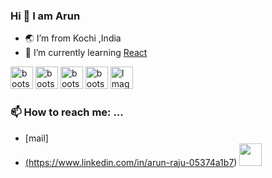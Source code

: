
### Hi 👋 I am Arun

- 🌏 I’m from Kochi ,India
- 🌱 I’m currently learning [React](https://react.dev/)

<img src=https://github.com/arunnintriva/arunnintriva/assets/68312594/b9bba5da-c570-46c4-a9fd-514aad263cf8 alt="bootstrap-colored" width="36" height="36" max-width="100">
<img src=https://github.com/arunnintriva/arunnintriva/assets/68312594/44363c78-5fad-4c6c-9ee5-b4fa9daf17bc alt="bootstrap-colored" width="36" height="36" max-width="100">
<img src=https://github.com/arunnintriva/arunnintriva/assets/68312594/39eb60f1-d0f3-4747-9e4a-79c1e006d2d3 alt="bootstrap-colored" width="36" height="36" max-width="100">
<img src=https://github.com/arunnintriva/arunnintriva/assets/68312594/b4167279-ff73-4d8d-9eac-7cc81dc6c220 alt="bootstrap-colored" width="36" height="36" max-width="100">
<img src="https://github.com/arunnintriva/arunnintriva/assets/68312594/2f81ec8e-482f-478d-9948-1c0d68bd2c8b" alt="Image 2 Alt Text" width="36" height="36" max-width="100">


### 📫 How to reach me: ...
- [mail] <a href="mailto:arunraju9837@gmail.com?">
- (https://www.linkedin.com/in/arun-raju-05374a1b7) <img src=https://github.com/arunnintriva/arunnintriva/assets/68312594/5cd52820-1857-4081-99ae-47805ea15aba width="36" height="36" max-width="100">


